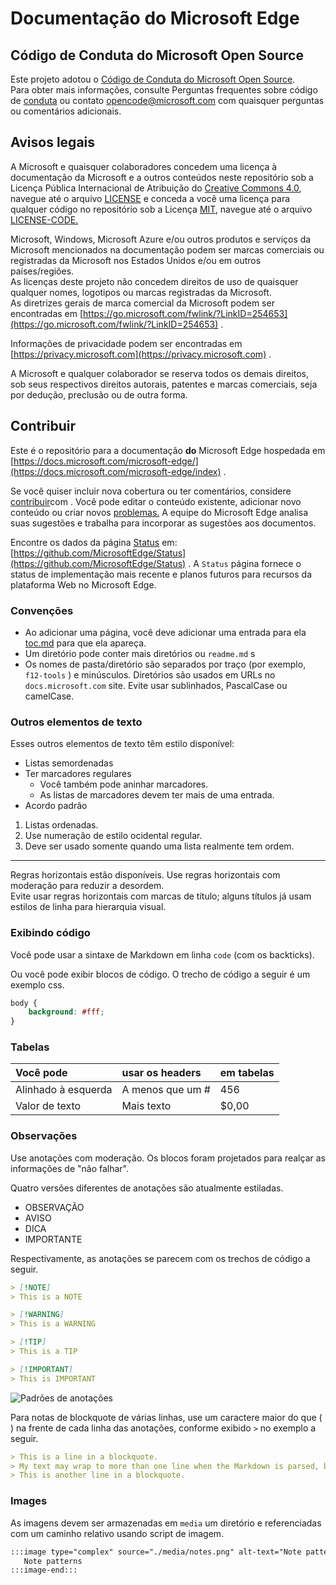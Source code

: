 # <a name="microsoft-edge-documentation"></a>Documentação do Microsoft Edge  

## <a name="microsoft-open-source-code-of-conduct"></a>Código de Conduta do Microsoft Open Source  

Este projeto adotou o [Código de Conduta do Microsoft Open Source](https://opensource.microsoft.com/codeofconduct).  
Para obter mais informações, consulte Perguntas frequentes sobre código de [conduta](https://opensource.microsoft.com/codeofconduct/faq) ou contato [opencode@microsoft.com](mailto:opencode@microsoft.com) com quaisquer perguntas ou comentários adicionais.  

## <a name="legal-notices"></a>Avisos legais  

A Microsoft e quaisquer colaboradores concedem uma licença à documentação da Microsoft e a outros conteúdos neste repositório sob a Licença Pública Internacional de Atribuição do [Creative Commons 4.0](https://creativecommons.org/licenses/by/4.0/legalcode), navegue até o arquivo [LICENSE](./LICENSE) e conceda a você uma licença para qualquer código no repositório sob a Licença [MIT](https://opensource.org/licenses/MIT), navegue até o arquivo [LICENSE-CODE.](./LICENSE-CODE)  

Microsoft, Windows, Microsoft Azure e/ou outros produtos e serviços da Microsoft mencionados na documentação podem ser marcas comerciais ou registradas da Microsoft nos Estados Unidos e/ou em outros países/regiões.  
As licenças deste projeto não concedem direitos de uso de quaisquer qualquer nomes, logotipos ou marcas registradas da Microsoft.  
As diretrizes gerais de marca comercial da Microsoft podem ser encontradas em [https://go.microsoft.com/fwlink/?LinkID=254653](https://go.microsoft.com/fwlink/?LinkID=254653) .  

Informações de privacidade podem ser encontradas em [https://privacy.microsoft.com](https://privacy.microsoft.com) .  

A Microsoft e qualquer colaborador se reserva todos os demais direitos, sob seus respectivos direitos autorais, patentes e marcas comerciais, seja por dedução, preclusão ou de outra forma.  

## <a name="contributing"></a>Contribuir  

Este é o repositório para a documentação **do** Microsoft Edge hospedada em [https://docs.microsoft.com/microsoft-edge/](https://docs.microsoft.com/microsoft-edge/index) .  

Se você quiser incluir nova cobertura ou ter comentários, considere [contribuir](./CONTRIBUTING.md)com .  Você pode editar o conteúdo existente, adicionar novo conteúdo ou criar novos [problemas.](https://github.com/MicrosoftDocs/edge-developer/issues)  A equipe do Microsoft Edge analisa suas sugestões e trabalha para incorporar as sugestões aos documentos.  

Encontre os dados da página [Status](https://developer.microsoft.com/microsoft-edge/status) em:  [https://github.com/MicrosoftEdge/Status](https://github.com/MicrosoftEdge/Status) .  A `Status` página fornece o status de implementação mais recente e planos futuros para recursos da plataforma Web no Microsoft Edge.

### <a name="conventions"></a>Convenções  

*   Ao adicionar uma página, você deve adicionar uma entrada para ela [toc.md](./microsoft-edge/toc.yml) para que ela apareça.
*   Um diretório pode conter mais diretórios ou `readme.md` s
*   Os nomes de pasta/diretório são separados por traço \(por exemplo, `f12-tools` \) e minúsculos.  Diretórios são usados em URLs no `docs.microsoft.com` site.  Evite usar sublinhados, PascalCase ou camelCase.  

### <a name="other-text-elements"></a>Outros elementos de texto  

Esses outros elementos de texto têm estilo disponível:  

*   Listas semordenadas  
*   Ter marcadores regulares  
    *   Você também pode aninhar marcadores.  
    *   As listas de marcadores devem ter mais de uma entrada.  
*   Acordo padrão 

1.  Listas ordenadas.  
1.  Use numeração de estilo ocidental regular.  
1.  Deve ser usado somente quando uma lista realmente tem ordem.  

---  

Regras horizontais estão disponíveis.  Use regras horizontais com moderação para reduzir a desordem.  
Evite usar regras horizontais com marcas de título; alguns títulos já usam estilos de linha para hierarquia visual.  

### <a name="displaying-code"></a>Exibindo código  

Você pode usar a sintaxe de Markdown em linha `code` \(com os backticks\).  

Ou você pode exibir blocos de código.  O trecho de código a seguir é um exemplo css.  

```css
body {
    background: #fff;
}
```  

### <a name="tables"></a>Tabelas  

| Você pode | usar os headers | em tabelas |  
|:--- |:--- |:--- |  
| Alinhado à esquerda | A menos que um # | 456 |  
| Valor de texto | Mais texto | $0,00 |  

### <a name="notes"></a>Observações  

Use anotações com moderação.  Os blocos foram projetados para realçar as informações de "não falhar".  

Quatro versões diferentes de anotações são atualmente estiladas.  

*   OBSERVAÇÃO  
*   AVISO  
*   DICA  
*   IMPORTANTE  

Respectivamente, as anotações se parecem com os trechos de código a seguir.  

```md
> [!NOTE]
> This is a NOTE  
```  

```md
> [!WARNING]
> This is a WARNING  
```  

```md
> [!TIP]
> This is a TIP  
```  

```md
> [!IMPORTANT]
> This is IMPORTANT  
```  

![Padrões de anotações](./media/notes.png)

Para notas de blockquote de várias linhas, use um caractere maior do que \( \) na frente de cada linha das anotações, conforme exibido `>` no exemplo a seguir.  

```md
> This is a line in a blockquote.  
> My text may wrap to more than one line when the Markdown is parsed, but I must include all my information within a single \(sometimes very long line\) in the Markdown.  
> This is another line in a blockquote.  
```

### <a name="images"></a>Images  

As imagens devem ser armazenadas em `media` um diretório e referenciadas com um caminho relativo usando script de imagem.  

<!--  `![Note patterns](media/notes.png)`  -->  

```md
:::image type="complex" source="./media/notes.png" alt-text="Note patterns" lightbox="./media/notes.png":::
   Note patterns  
:::image-end:::  
```  
